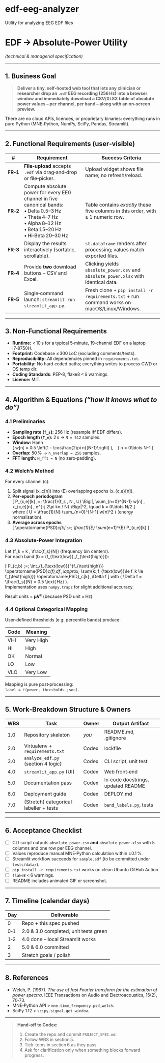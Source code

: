 # edf-eeg-analyzer
Utility for analyzing EEG EDF files
# EDF → Absolute‑Power Utility  
*(technical & managerial specification)*  

---

## 1.  Business Goal

> **Deliver a tiny, self‑hosted web tool that lets any clinician or researcher drop an `.edf` EEG recording (256 Hz) into a browser window and immediately download a CSV/XLSX table of absolute power values – per channel, per band – along with an on‑screen preview.**

There are no cloud APIs, licences, or proprietary binaries: everything runs in pure Python (MNE‑Python, NumPy, SciPy, Pandas, Streamlit).

---

## 2.  Functional Requirements (user‑visible)

| # | Requirement | Success Criteria |
|---|-------------|------------------|
| **FR‑1** | **File‑upload** accepts `.edf` via drag‑and‑drop or file‑picker. | Upload widget shows file name; no refresh/reload. |
| **FR‑2** | Compute absolute power for every EEG channel in five canonical bands: <br>• Delta 0.5–3 Hz • Theta 4–7 Hz • Alpha 8–12 Hz • Beta 15–20 Hz • Hi‑Beta 20–30 Hz | Table contains *exactly* these five columns in this order, with ≥ 1 numeric row. |
| **FR‑3** | Display the results interactively (sortable, scrollable). | `st.dataframe` renders after processing; values match exported files. |
| **FR‑4** | Provide **two** download buttons – CSV and Excel. | Clicking yields `absolute_power.csv` and `absolute_power.xlsx` with identical data. |
| **FR‑5** | Single‑command launch: `streamlit run streamlit_app.py`. | Fresh clone + `pip install -r requirements.txt` + run command works on macOS/Linux/Windows. |

---

## 3.  Non‑Functional Requirements

- **Runtime:** < 10 s for a typical 5‑minute, 19‑channel EDF on a laptop i7‑8750H.  
- **Footprint:** Codebase ≤ 300 LoC (excluding comments/tests).  
- **Reproducibility:** All dependencies pinned in `requirements.txt`.  
- **Portability:** No hard‑coded paths; everything writes to process CWD or OS temp dir.  
- **Coding Standards:** PEP‑8, flake8 < 6 warnings.  
- **Licence:** MIT.

---

## 4.  Algorithm & Equations *(“how it knows what to do”)*

### 4.1  Preliminaries  

- **Sampling rate (`f_s`):** 256 Hz (resample iff EDF differs).  
- **Epoch length (`T_e`):** 2 s → `N = 512` samples.  
- **Window:** Hann  
  \( w[n] = 0.5 \left(1 - \cos\frac{2\pi n}{N-1}\right) \), \( n = 0\ldots N-1 \)  
- **Overlap:** 50 % → `n_overlap = 256` samples.  
- **FFT length:** `N_fft = N` (no zero‑padding).  

### 4.2  Welch’s Method  

For every channel \(c\):

1. Split signal \(x_c[n]\) into \(E\) overlapping epochs \(x_{c,e}[n]\).  
2. **Per‑epoch periodogram**  
   \[
     P_{c,e}[k] \;=\;
       \frac{1}{f_s \, N \, U}
       \Bigl|\,
         \sum_{n=0}^{N-1} w[n] \, x_{c,e}[n] \,
         e^{-j 2\pi kn / N}
       \Bigr|^2,
       \quad k = 0\ldots N/2
   \]  
   where \( U = \tfrac{1}{N} \sum_{n=0}^{N-1} w[n]^2 \) (energy normalisation).
3. **Average across epochs**  
   \[
     \operatorname{PSD}_c[k] \;=\; \frac{1}{E} \sum_{e=1}^{E} P_{c,e}[k]
   \]

### 4.3  Absolute‑Power Integration  

Let \(f_k = k \, \frac{f_s}{N}\) (frequency bin centers).  
For each band \(b = (f_{\text{low}},\,f_{\text{high}})\):

\[
  P_{c,b} \;=\;
    \int_{f_{\text{low}}}^{f_{\text{high}}}
      \operatorname{PSD}_c(f)\,df
  \;\approx\;
    \sum_{k:\;f_{\text{low}}\le f_k \le f_{\text{high}}}
      \operatorname{PSD}_c[k] \,\Delta f
\]
with \( \Delta f = \tfrac{f_s}{N} = 0.5 \text{ Hz} \).  
Implementation uses `numpy.trapz` for slight additional accuracy.

Result units = **µV²** (because PSD unit × Hz).

### 4.4  Optional Categorical Mapping  

User‑defined thresholds (e.g. percentile bands) produce:

| Code | Meaning |
|------|---------|
| VHI  | Very High |
| HI   | High |
| OK   | Normal |
| LO   | Low |
| VLO  | Very Low |

Mapping is pure post‑processing:  
`label = f(power, thresholds_json)`.

---

## 5.  Work‑Breakdown Structure & Owners

| WBS | Task | Owner | Output Artifact |
|-----|------|-------|-----------------|
| 1.0 | Repository skeleton | *you* | README.md, .gitignore |
| 2.0 | Virtualenv + `requirements.txt` | Codex | lockfile |
| 3.0 | `analyze_edf.py` (section 4 logic) | Codex | CLI script, unit test |
| 4.0 | `streamlit_app.py` (UI) | Codex | Web front‑end |
| 5.0 | Documentation pass | Codex | In‑code docstrings, updated README |
| 6.0 | Deployment guide | Codex | DEPLOY.md |
| 7.0 | (Stretch) categorical labeller + tests | Codex | `band_labels.py`, tests |

---

## 6.  Acceptance Checklist

- [ ] CLI script outputs `absolute_power.csv` **and** `absolute_power.xlsx` with 5 columns and one row per EEG channel.  
- [ ] Values reproduce manual MNE‑Python calculation within ±0.1 %.  
- [ ] Streamlit workflow succeeds for `sample.edf` (to be committed under `tests/data/`).  
- [ ] `pip install -r requirements.txt` works on clean Ubuntu GitHub Action.  
- [ ] `flake8` < 6 warnings.  
- [ ] README includes animated GIF or screenshot.

---

## 7.  Timeline (calendar days)

| Day | Deliverable |
|-----|-------------|
| 0   | Repo + this spec pushed |
| 0‑1 | 2.0 & 3.0 completed, unit tests green |
| 1‑2 | 4.0 done – local Streamlit works |
| 2   | 5.0 & 6.0 committed |
| 3   | Stretch goals / polish |

---

## 8.  References

- Welch, P. (1967). *The use of fast Fourier transform for the estimation of power spectra*. IEEE Transactions on Audio and Electroacoustics, 15(2), 70‑73.  
- MNE‑Python API > `mne.time_frequency.psd_welch`.  
- SciPy 1.12 > `scipy.signal.get_window`.

---

> **Hand‑off to Codex:**  
> 1. Create the repo and commit `PROJECT_SPEC.md`.  
> 2. Follow WBS in section 5.  
> 3. Tick items in section 6 as they pass.  
> 4. Ask for clarification only when something blocks forward progress.
